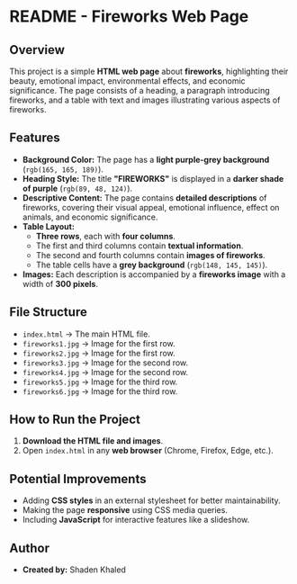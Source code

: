 # README - Fireworks Web Page

## Overview

This project is a simple **HTML web page** about **fireworks**, highlighting their beauty, emotional impact, environmental effects, and economic significance. The page consists of a heading, a paragraph introducing fireworks, and a table with text and images illustrating various aspects of fireworks.

## Features

- **Background Color:** The page has a **light purple-grey background** (`rgb(165, 165, 189)`).
- **Heading Style:** The title **"FIREWORKS"** is displayed in a **darker shade of purple** (`rgb(89, 48, 124)`).
- **Descriptive Content:** The page contains **detailed descriptions** of fireworks, covering their visual appeal, emotional influence, effect on animals, and economic significance.
- **Table Layout:**
  - **Three rows**, each with **four columns**.
  - The first and third columns contain **textual information**.
  - The second and fourth columns contain **images of fireworks**.
  - The table cells have a **grey background** (`rgb(148, 145, 145)`).
- **Images:** Each description is accompanied by a **fireworks image** with a width of **300 pixels**.

## File Structure

- `index.html` → The main HTML file.
- `fireworks1.jpg` → Image for the first row.
- `fireworks2.jpg` → Image for the first row.
- `fireworks3.jpg` → Image for the second row.
- `fireworks4.jpg` → Image for the second row.
- `fireworks5.jpg` → Image for the third row.
- `fireworks6.jpg` → Image for the third row.

## How to Run the Project

1. **Download the HTML file and images**.
2. Open `index.html` in any **web browser** (Chrome, Firefox, Edge, etc.).

## Potential Improvements

- Adding **CSS styles** in an external stylesheet for better maintainability.
- Making the page **responsive** using CSS media queries.
- Including **JavaScript** for interactive features like a slideshow.

## Author

- **Created by:** Shaden Khaled
